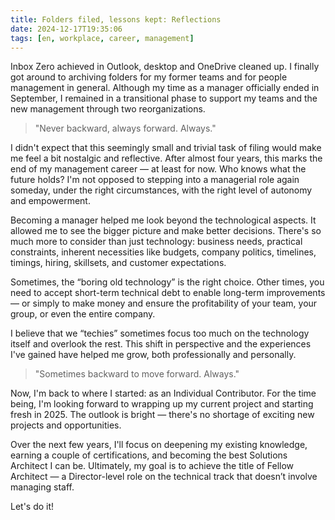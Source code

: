 ```yaml
---
title: Folders filed, lessons kept: Reflections
date: 2024-12-17T19:35:06
tags: [en, workplace, career, management]
---
```


Inbox Zero achieved in Outlook, desktop and OneDrive cleaned up. I finally got around to archiving folders for my former teams and for people management in general. Although my time as a manager officially ended in September, I remained in a transitional phase to support my teams and the new management through two reorganizations.

> "Never backward, always forward. Always."

I didn't expect that this seemingly small and trivial task of filing would make me feel a bit nostalgic and reflective. After almost four years, this marks the end of my management career — at least for now. Who knows what the future holds? I'm not opposed to stepping into a managerial role again someday, under the right circumstances, with the right level of autonomy and empowerment.

Becoming a manager helped me look beyond the technological aspects. It allowed me to see the bigger picture and make better decisions. There's so much more to consider than just technology: business needs, practical constraints, inherent necessities like budgets, company politics, timelines, timings, hiring, skillsets, and customer expectations.

Sometimes, the “boring old technology” is the right choice. Other times, you need to accept short-term technical debt to enable long-term improvements — or simply to make money and ensure the profitability of your team, your group, or even the entire company.

I believe that we “techies” sometimes focus too much on the technology itself and overlook the rest. This shift in perspective and the experiences I've gained have helped me grow, both professionally and personally.

> "Sometimes backward to move forward. Always."

Now, I'm back to where I started: as an Individual Contributor. For the time being, I'm looking forward to wrapping up my current project and starting fresh in 2025. The outlook is bright — there's no shortage of exciting new projects and opportunities.

Over the next few years, I'll focus on deepening my existing knowledge, earning a couple of certifications, and becoming the best Solutions Architect I can be. Ultimately, my goal is to achieve the title of Fellow Architect — a Director-level role on the technical track that doesn’t involve managing staff.

Let's do it!
